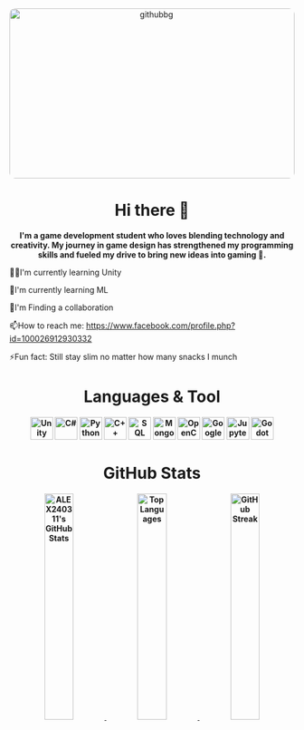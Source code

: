 <div align="center">
  <!-- Background Image -->
  <img src="https://github.com/user-attachments/assets/e8a15217-3b32-4ffe-bb58-07a84e861398" alt="githubbg" width="100%" style="max-height: 300px; object-fit: cover; border-radius: 10px;"/>
  
  <!-- Intro Section -->
  <h1>Hi there 👋</h1>
  <strong>
    I'm a game development student who loves blending technology and creativity. My journey in game design has strengthened my programming skills and fueled my drive to bring new ideas into gaming 👾.
  </strong>
</div>


👨‍💻I'm currently learning Unity  

🔭I'm currently learning ML

🙋I'm Finding a collaboration

📫How to reach me: https://www.facebook.com/profile.php?id=100026912930332

⚡Fun fact:  Still stay slim no matter how many snacks I munch

<div align="center">
  <strong>
   <H1>Languages & Tool</H1>
</div>


<div align="center"> <p align="center"> <img src="https://img.icons8.com/ios-filled/50/ffffff/unity.png" alt="Unity" width="40" height="40"/> <img src="https://img.icons8.com/color/48/000000/c-sharp-logo-2.png" alt="C#" width="40" height="40"/> <img src="https://img.icons8.com/color/48/000000/python--v1.png" alt="Python" width="40" height="40"/> <img src="https://img.icons8.com/color/48/000000/c-plus-plus-logo.png" alt="C++" width="40" height="40"/> <img src="https://img.icons8.com/ios-filled/50/ffffff/sql.png" alt="SQL" width="40" height="40"/> <img src="https://img.icons8.com/color/48/000000/mongodb.png" alt="MongoDB" width="40" height="40"/> <img src="https://img.icons8.com/color/48/000000/opencv.png" alt="OpenCV" width="40" height="40"/> <img src="https://upload.wikimedia.org/wikipedia/commons/d/d0/Google_Colaboratory_SVG_Logo.svg" alt="Google Colab" width="40" height="40"/> <img src="https://upload.wikimedia.org/wikipedia/commons/3/38/Jupyter_logo.svg" alt="Jupyter" width="40" height="40"/> <img src="https://upload.wikimedia.org/wikipedia/commons/6/6a/Godot_icon.svg" alt="Godot" width="40" height="40"/> </p> </div>


<div align="center">
  <strong>
   <H1>GitHub Stats</H1>
</div>

<div align="center">
  <a href="https://github.com/ALEX240311/github-readme-stats">
    <img src="https://github-readme-stats.vercel.app/api?username=ALEX240311&show_icons=true&theme=tokyonight" alt="ALEX240311's GitHub Stats" width="32%"/>
  </a>
  <a href="https://github.com/ALEX240311/github-readme-stats">
    <img src="https://github-readme-stats.vercel.app/api/top-langs/?username=ALEX240311&layout=compact&theme=tokyonight" alt="Top Languages" width="32%"/>
  </a>
  <a href="https://github.com/ALEX240311">
    <img src="https://github-readme-streak-stats.herokuapp.com/?user=ALEX240311&theme=tokyonight" alt="GitHub Streak" width="32%"/>
  </a>
</div>

